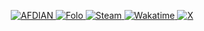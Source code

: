 <p align="center">
    <a href="https://afdian.com/a/cscnk52">
        <img src="https://img.shields.io/badge/AFDIAN-%40cscnk52-946CE6?style=flat-square&logo=afdian&logoColor=fff&labelColor=946CE6" alt="AFDIAN">
    </a>
    <a href="https://app.folo.is/share/users/cscnk52">
        <img src="https://img.shields.io/badge/Folo-%40cscnk52-ff5c00?style=flat-square&logo=folo&logoColor=fff&labelColor=ff5c00" alt="Folo">
    </a>
    <a href="https://steamcommunity.com/id/cscnk52">
        <img src="https://img.shields.io/badge/Steam-%40cscnk52-1a9fff?style=flat-square&logo=steam&logoColor=fff&labelColor=1a9fff" alt="Steam">
    </a>
    <a href="https://wakatime.com/@cscnk52">
        <img src="https://wakatime.com/badge/user/c24926a3-6b4d-4e87-a69e-40a7585eda1e.svg?style=flat-square&color=000000&label_color=000000" alt="Wakatime">
    </a>
    <a href="https://x.com/cscnk52">
        <img src="https://img.shields.io/badge/X/Twitter-%40cscnk52-000000?style=flat-square&logo=x&logoColor=fff&labelColor=000000" alt="X">
    </a>
</p>
